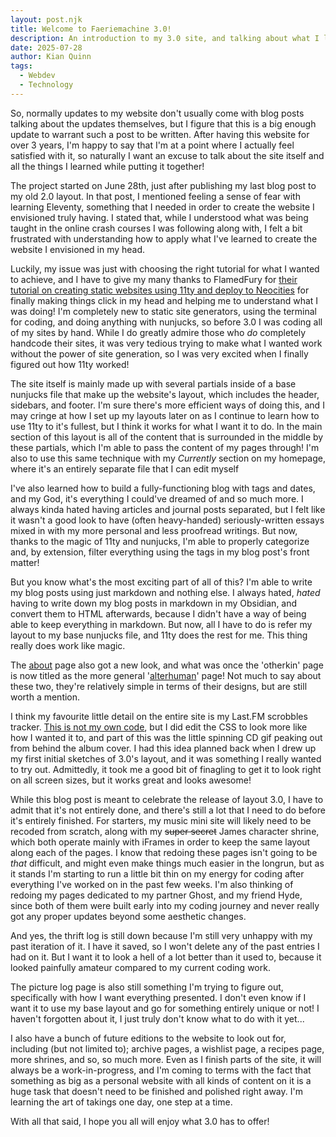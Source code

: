 ```yaml
---
layout: post.njk
title: Welcome to Faeriemachine 3.0!
description: An introduction to my 3.0 site, and talking about what I learned along the way!
date: 2025-07-28
author: Kian Quinn
tags:
  - Webdev
  - Technology
---
```


So, normally updates to my website don't usually come with blog posts talking about the updates themselves, but I figure that this is a big enough update to warrant such a post to be written. After having this website for over 3 years, I'm happy to say that I'm at a point where I actually feel satisfied with it, so naturally I want an excuse to talk about the site itself and all the things I learned while putting it together!

The project started on June 28th, just after publishing my last blog post to my old 2.0 layout. In that post, I mentioned feeling a sense of fear with learning Eleventy, something that I needed in order to create the website I envisioned truly having. I stated that, while I understood what was being taught in the online crash courses I was following along with, I felt a bit frustrated with understanding how to apply what I've learned to create the website I envisioned in my head.

Luckily, my issue was just with choosing the right tutorial for what I wanted to achieve, and I have to give my many thanks to FlamedFury for [their tutorial on creating static websites using 11ty and deploy to Neocities](https://flamedfury.com/guides/11ty-homepage-neocities/) for finally making things click in my head and helping me to understand what I was doing! I'm completely new to static site generators, using the terminal for coding, and doing anything with nunjucks, so before 3.0 I was coding all of my sites by hand. While I do greatly admire those who *do* completely handcode their sites, it was very tedious trying to make what I wanted work without the power of site generation, so I was very excited when I finally figured out how 11ty worked!

The site itself is mainly made up with several partials inside of a base nunjucks file that make up the website's layout, which includes the header, sidebars, and footer. I'm sure there's more efficient ways of doing this, and I may cringe at how I set up my layouts later on as I continue to learn how to use 11ty to it's fullest, but I think it works for what I want it to do. In the main section of this layout is all of the content that is surrounded in the middle by these partials, which I'm able to pass the content of my pages through! I'm also to use this same technique with my *Currently* section on my homepage, where it's an entirely separate file that I can edit myself 

I've also learned how to build a fully-functioning blog with tags and dates, and my God, it's everything I could've dreamed of and so much more. I always kinda hated having articles and journal posts separated, but I felt like it wasn't a good look to have (often heavy-handed) seriously-written essays mixed in with my more personal and less proofread writings. But now, thanks to the magic of 11ty and nunjucks, I'm able to properly categorize and, by extension, filter everything using the tags in my blog post's front matter! 

But you know what's the most exciting part of all of this? I'm able to write my blog posts using just markdown and nothing else. I always hated, *hated* having to write down my blog posts in markdown in my Obsidian, and convert them to HTML afterwards, because I didn't have a way of being able to keep everything in markdown. But now, all I have to do is refer my layout to my base nunjucks file, and 11ty does the rest for me. This thing really does work like magic.

The [about](/about) page also got a new look, and what was once the 'otherkin' page is now titled as the more general '[alterhuman](/alterhuman)' page! Not much to say about these two, they're relatively simple in terms of their designs, but are still worth a mention. 

I think my favourite little detail on the entire site is my Last.FM scrobbles tracker. [This is not my own code](https://prashant.me/development/2018/03/04/creating-a-web-widget-to-get-currently-playing-song-tracks-using-lastfm.html), but I did edit the CSS to look more like how I wanted it to, and part of this was the little spinning CD gif peaking out from behind the album cover. I had this idea planned back when I drew up my first initial sketches of 3.0's layout, and it was something I really wanted to try out. Admittedly, it took me a good bit of finagling to get it to look right on all screen sizes, but it works great and looks awesome! 

While this blog post is meant to celebrate the release of layout 3.0, I have to admit that it's not entirely done, and there's still a lot that I need to do before it's entirely finished. For starters, my music mini site will likely need to be recoded from scratch, along with my ~~super secret~~ James character shrine, which both operate mainly with iFrames in order to keep the same layout along each of the pages. I know that redoing these pages isn't going to be *that* difficult, and might even make things much easier in the longrun, but as it stands I'm starting to run a little bit thin on my energy for coding after everything I've worked on in the past few weeks. I'm also thinking of redoing my pages dedicated to my partner Ghost, and my friend Hyde, since both of them were built early into my coding journey and never really got any proper updates beyond some aesthetic changes. 

And yes, the thrift log is still down because I'm still very unhappy with my past iteration of it. I have it saved, so I won't delete any of the past entries I had on it. But I want it to look a hell of a lot better than it used to, because it looked painfully amateur compared to my current coding work.

The picture log page is also still something I'm trying to figure out, specifically with how I want everything presented. I don't even know if I want it to use my base layout and go for something entirely unique or not! I haven't forgotten about it, I just truly don't know what to do with it yet... 

I also have a bunch of future editions to the website to look out for, including (but not limited to); archive pages, a wishlist page, a recipes page, more shrines, and so, so much more. Even as I finish parts of the site, it will always be a work-in-progress, and I'm coming to terms with the fact that something as big as a personal website with all kinds of content on it is a huge task that doesn't need to be finished and polished right away. I'm learning the art of takings one day, one step at a time. 

With all that said, I hope you all will enjoy what 3.0 has to offer! 